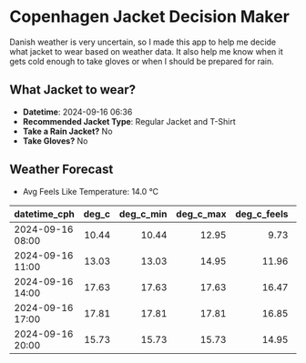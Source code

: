 
# Copenhagen Jacket Decision Maker

Danish weather is very uncertain, so I made this app to help me decide what jacket to wear based on weather data. 
It also help me know when it gets cold enough to take gloves or when I should be prepared for rain.

## What Jacket to wear?

- **Datetime**: 2024-09-16 06:36
- **Recommended Jacket Type**: Regular Jacket and T-Shirt
- **Take a Rain Jacket?** No
- **Take Gloves?** No

## Weather Forecast
- Avg Feels Like Temperature: 14.0 °C

| datetime_cph     |   deg_c |   deg_c_min |   deg_c_max |   deg_c_feels | weather   | wind   | rain   |
|:-----------------|--------:|------------:|------------:|--------------:|:----------|:-------|:-------|
| 2024-09-16 08:00 |   10.44 |       10.44 |       12.95 |          9.73 | Clouds    | Low    | None   |
| 2024-09-16 11:00 |   13.03 |       13.03 |       14.95 |         11.96 | Clouds    | Low    | None   |
| 2024-09-16 14:00 |   17.63 |       17.63 |       17.63 |         16.47 | Clouds    | Low    | None   |
| 2024-09-16 17:00 |   17.81 |       17.81 |       17.81 |         16.85 | Clouds    | Low    | None   |
| 2024-09-16 20:00 |   15.73 |       15.73 |       15.73 |         14.95 | Clouds    | Medium | None   |
        